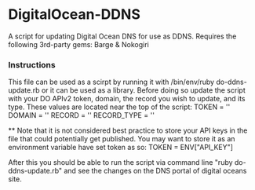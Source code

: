 # DigitalOcean-DDNS
A script for updating Digital Ocean DNS for use as DDNS.  Requires the following 3rd-party gems: Barge &amp; Nokogiri

### Instructions
This file can be used as a scirpt by running it with /bin/env/ruby do-ddns-update.rb or it can be used as a library.
Before doing so update the script with your DO APIv2 token, domain, the record you wish to update, and its type.
These values are located near the top of the script:
TOKEN = '<token>'
DOMAIN = '<domain>'
RECORD = '<record>'
RECORD_TYPE  = '<record type>'

** Note that it is not considered best practice to store your API keys in the file that could potentially get published. You may want to store it as an environment variable have set token as so: TOKEN = ENV["API_KEY"]

After this you should be able to run the script via command line "ruby do-ddns-update.rb" and see the changes on the DNS portal of digital oceans site.
